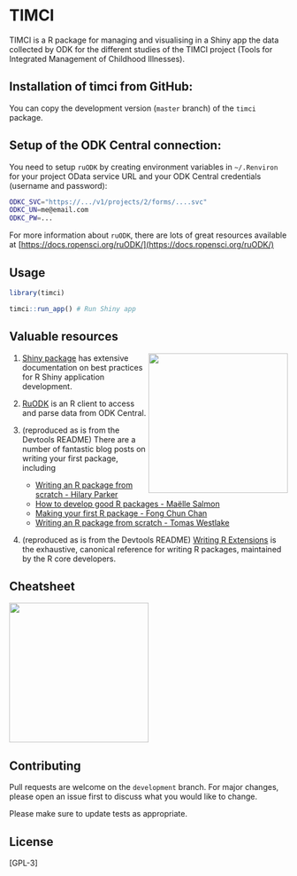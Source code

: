 # TIMCI

TIMCI is a R package for managing and visualising in a Shiny app the data collected by ODK for the different studies of the TIMCI project (Tools for Integrated Management of Childhood Illnesses).

## Installation of timci from GitHub:
You can copy the development version (`master` branch) of the `timci` package.

## Setup of the ODK Central connection:
You need to setup `ruODK` by creating environment variables in `~/.Renviron` for your project OData service URL and your ODK Central credentials (username and password):
```bash
ODKC_SVC="https://.../v1/projects/2/forms/....svc"
ODKC_UN=me@email.com
ODKC_PW=...
```
For more information about `ruODK`, there are lots of great resources available at [https://docs.ropensci.org/ruODK/](https://docs.ropensci.org/ruODK/)

## Usage

```R
library(timci)

timci::run_app() # Run Shiny app
```

## Valuable resources

<a href="https://shiny.rstudio.com/articles/"><img src="http://r-pkgs.org/images/cover.png" height="252" align = "right"/></a>

1. [Shiny package](https://shiny.rstudio.com/articles/) has extensive documentation on best practices for R Shiny application development.

2. [RuODK](https://docs.ropensci.org/ruODK/) is an R client to access and parse data from ODK Central.

3. (reproduced as is from the Devtools README) There are a number of fantastic blog posts on writing your first package, including
   - [Writing an R package from scratch - Hilary Parker](https://hilaryparker.com/2014/04/29/writing-an-r-package-from-scratch/)
   - [How to develop good R packages - Maëlle Salmon](http://www.masalmon.eu/2017/12/11/goodrpackages/)
   - [Making your first R package - Fong Chun Chan](http://tinyheero.github.io/jekyll/update/2015/07/26/making-your-first-R-package.html)
   - [Writing an R package from scratch - Tomas Westlake](https://r-mageddon.netlify.com/post/writing-an-r-package-from-scratch/)

4. (reproduced as is from the Devtools README) [Writing R Extensions](https://cran.r-project.org/doc/manuals/r-release/R-exts.html) is
   the exhaustive, canonical reference for writing R packages, maintained by the R core developers.

## Cheatsheet
<a href="https://rawgit.com/rstudio/cheatsheets/master/package-development.pdf"><img src="https://raw.githubusercontent.com/batpigandme/cheatsheets/1c942c36846559b3e8efbd40d023bc351aeed6ba/pngs/thumbnails/package-development-thumbs.png" height="252"/></a>

## Contributing
Pull requests are welcome on the `development` branch. For major changes, please open an issue first to discuss what you would like to change.

Please make sure to update tests as appropriate.

## License
[GPL-3]